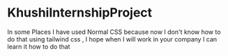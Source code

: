 # KhushiInternshipProject

In some Places I have used Normal CSS because now I don't know how to do that using tailwind css , 
I hope when I will work in your company I can learn it how to do that
